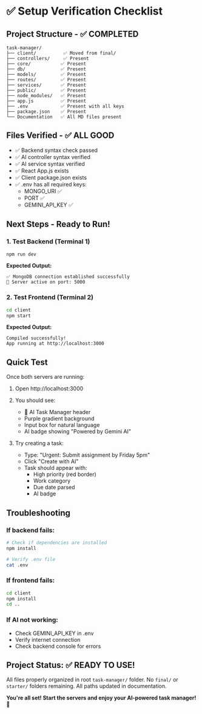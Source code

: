 # ✅ Setup Verification Checklist

## Project Structure - ✅ COMPLETED

```
task-manager/
├── client/          ✅ Moved from final/
├── controllers/     ✅ Present
├── core/           ✅ Present
├── db/             ✅ Present
├── models/         ✅ Present
├── routes/         ✅ Present
├── services/       ✅ Present
├── public/         ✅ Present
├── node_modules/   ✅ Present
├── app.js          ✅ Present
├── .env            ✅ Present with all keys
├── package.json    ✅ Present
└── Documentation   ✅ All MD files present
```

## Files Verified - ✅ ALL GOOD

- ✅ Backend syntax check passed
- ✅ AI controller syntax verified
- ✅ AI service syntax verified
- ✅ React App.js exists
- ✅ Client package.json exists
- ✅ .env has all required keys:
  - MONGO_URI ✅
  - PORT ✅
  - GEMINI_API_KEY ✅

## Next Steps - Ready to Run!

### 1. Test Backend (Terminal 1)
```bash
npm run dev
```

**Expected Output:**
```
✅ MongoDB connection established successfully
🚀 Server active on port: 5000
```

### 2. Test Frontend (Terminal 2)
```bash
cd client
npm start
```

**Expected Output:**
```
Compiled successfully!
App running at http://localhost:3000
```

## Quick Test

Once both servers are running:

1. Open http://localhost:3000
2. You should see:
   - 🤖 AI Task Manager header
   - Purple gradient background
   - Input box for natural language
   - AI badge showing "Powered by Gemini AI"

3. Try creating a task:
   - Type: "Urgent: Submit assignment by Friday 5pm"
   - Click "Create with AI"
   - Task should appear with:
     - High priority (red border)
     - Work category
     - Due date parsed
     - AI badge

## Troubleshooting

### If backend fails:
```bash
# Check if dependencies are installed
npm install

# Verify .env file
cat .env
```

### If frontend fails:
```bash
cd client
npm install
cd ..
```

### If AI not working:
- Check GEMINI_API_KEY in .env
- Verify internet connection
- Check backend console for errors

## Project Status: ✅ READY TO USE!

All files properly organized in root `task-manager/` folder.
No `final/` or `starter/` folders remaining.
All paths updated in documentation.

**You're all set! Start the servers and enjoy your AI-powered task manager! 🚀**
